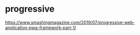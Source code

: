 # progressive
https://www.smashingmagazine.com/2019/07/progressive-web-application-pwa-framework-part-1/
